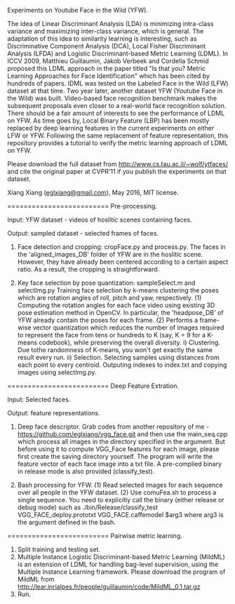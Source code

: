 Experiments on Youtube Face in the Wild (YFW). 

The idea of Linear Discriminant Analysis (LDA) is minimizing intra-class variance and maximizing inter-class variance, which is general. The adaptation of this idea to similarity learning is interesting, such as Discriminative Component Analysis (DCA), Local Fisher Discriminant Analysis (LFDA) and Logistic Discriminant-based Metric Learning (LDML). In ICCV 2009, Matthieu Guillaumin, Jakob Verbeek and Cordelia Schmid proposed this LDML approach in the paper titled "Is that you? Metric Learning Approaches for Face Identification" which has been cited by hundreds of papers. IDML was tested on the Labeled Face in the Wild (LFW) dataset at that time. Two year later, another dataset YFW (Youtube Face in the Wild) was built. Video-based face recognition benchmark makes the subsequent proposals even closer to a real-world face recognition solution. There should be a fair amount of interests to see the performance of LDML on YFW. As time goes by, Local Binary Feature (LBP) has been mostly replaced by deep learning features in the current experiments on either LFW or YFW. Following the same replacement of feature representation, this repository provides a tutorial to verify the metric learning approach of LDML on YFW.

Please download the full dataset from http://www.cs.tau.ac.il/~wolf/ytfaces/ and cite the original paper at CVPR'11 if you publish the experiments on that dataset.

Xiang Xiang (eglxiang@gmail.com), May 2016, MIT license.

=========================
Pre-processing.

Input:  YFW dataset - videos of hoslitic scenes containing faces.

Output: sampled dataset - selected frames of faces.

1. Face detection and cropping: cropFace.py and process.py.
The faces in the 'aligned_images_DB' folder of YFW are in the hoslitic scene. However, they have already been centered according to a certain aspect ratio. As a result, the cropping is straightforward.


2. Key face selection by pose quantization: sampleSelect.m and selectImg.py
Training face selection by k-means clustering the poses which are rotation angles of roll, pitch and yaw, respectively. 
(1) Computing the rotation angles for each face video using existing 3D pose estimation method in OpenCV.
In particular, the 'headpose_DB' of YFW already contain the poses for each frame.
(2) Performs a frame-wise vector quantization which reduces the number of images required to represent the face from tens or hundreds to K (say, K = 9 for a K-means codebook), while preserving the overall diversity.
i) Clustering. Due tothe randomness of K-means, you won't get exactly the same result every run.
ii) Selection. Selecting samples using distances from each point to every centroid. Outputing indexes to index.txt and copying images using selectImg.py.

=========================
Deep Feature Extration.

Input: Selected faces.

Output: feature representations.

1. Deep face descriptor.
Grab codes from another repository of me - https://github.com/eglxiang/vgg_face.git and then use the main_seq.cpp which process all images in the directory specified in the argument. But before using it to compute VGG_Face features for each image, please first create the saving directory yourself. The program will write the feature vector of each face image into a txt file. A pre-complied binary in release mode is also provided (classify_test).

2. Bash processing for YFW.
(1) Read selected images for each sequence over all people in the YFW dataset. 
(2) Use comuFea.sh to process a single sequence. You need to explicitly call the binary (either release or debug mode) such as ./bin/Release/classify_test VGG_FACE_deploy.prototxt VGG_FACE.caffemodel $arg3 where arg3 is the argument defined in the bash.

=========================
Pairwise metric learning. 

1. Split training and testing set.
2. Multiple Instance Logistic Discriminant-based Metric Learning (MildML) is an extension of LDML for handling bag-level supervision, using the Multiple Instance Learning framework. Please download the program of MildML from http://lear.inrialpes.fr/people/guillaumin/code/MildML_0.1.tar.gz
2. Run. 
